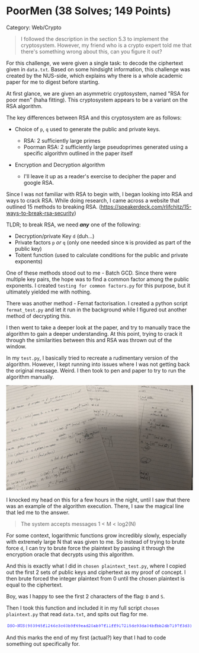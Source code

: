 # PoorMen (38 Solves; 149 Points)
Category: Web/Crypto
> I followed the description in the section 5.3 to implement the cryptosystem. However, my friend who is a crypto expert told me that there's something wrong about this, can you figure it out?

For this challenge, we were given a single task: to decode the ciphertext given in `data.txt`.
Based on some hindsight information, this challenge was created by the NUS-side, which explains why there is a whole academic paper for me to digest before starting.  

At first glance, we are given an asymmetric cryptosystem, named "RSA for poor men" (haha fitting).
This cryptosystem appears to be a variant on the RSA algorithm.

The key differences between RSA and this cryptosystem are as follows:
* Choice of `p`, `q` used to generate the public and private keys.
    * RSA: 2 sufficiently large primes
    * Poorman RSA: 2 sufficiently large pseudoprimes generated using a specific algorithm outlined in the paper itself
    
* Encryption and Decryption algorithm
    * I'll leave it up as a reader's exercise to decipher the paper and google RSA.
    

Since I was not familiar with RSA to begin with, I began looking into RSA and ways to crack RSA.
While doing research, I came across a website that outlined 15 methods to breaking RSA. (https://speakerdeck.com/rlifchitz/15-ways-to-break-rsa-security)

TLDR; to break RSA, we need _**any**_ one of the following:
* Decryption/private Key `d` (duh...)
* Private factors `p` _or_ `q` (only one needed since `N` is provided as part of the public key)
* Toitent function (used to calculate conditions for the public and private exponents)

One of these methods stood out to me - Batch GCD. Since there were multiple key pairs, the hope was to find a common factor among the public exponents.
I created `testing for common factors.py` for this purpose, but it ultimately yielded me with nothing.

There was another method - Fernat factorisation. I created a python script `fermat_test.py` and let it run in the background while I figured out another method of decrypting this.


I then went to take a deeper look at the paper, and try to manually trace the algorithm to gain a deeper understanding.
At this point, trying to crack it through the similarities between this and RSA was thrown out of the window.

In my `test.py`, I basically tried to recreate a rudimentary version of the algorithm. 
However, I kept running into issues where I was not getting back the original message. Weird.
I then took to pen and paper to try to run the algorithm manually. 

<img src='images/notes.jpg' />

I knocked my head on this for a few hours in the night, until I saw that there was an example of the algorithm execution.
There, I saw the magical line that led me to the answer.
> The system accepts messages 1 < M < log2(N)

For some context, logarithmic functions grow incredibly slowly, especially with extremely large N that was given to me.
So instead of trying to brute force `d`, I can try to brute force the plaintext by passing it through the encryption oracle that decrypts using this algorithm.

And this is exactly what I did in `chosen plaintext_test.py`, where I copied out the first 2 sets of public keys and ciphertext as my proof of concept.
I then brute forced the integer plaintext from 0 until the chosen plaintext is equal to the ciphertext.

Boy, was I happy to see the first 2 characters of the flag: `D` and `S`.

Then I took this function and included it in my full script `chosen plaintext.py` that read `data.txt`, and spits out flag for me.

<img src='images/key.png' />

And this marks the end of my first (actual?) key that I had to code something out specifically for.

